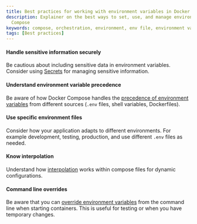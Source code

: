 ```yaml
---
title: Best practices for working with environment variables in Docker Compose
description: Explainer on the best ways to set, use, and manage environment variables in
  Compose
keywords: compose, orchestration, environment, env file, environment variables
tags: [Best practices]
---
```


#### Handle sensitive information securely

Be cautious about including sensitive data in environment variables. Consider using [Secrets](../use-secrets.md) for managing sensitive information.

#### Understand environment variable precedence

Be aware of how Docker Compose handles the [precedence of environment variables](envvars-precedence.md) from different sources (`.env` files, shell variables, Dockerfiles).

#### Use specific environment files

Consider how your application adapts to different environments. For example development, testing, production, and use different `.env` files as needed.

#### Know interpolation
   
Understand how [interpolation](variable-interpolation.md) works within compose files for dynamic configurations.

#### Command line overrides
    
Be aware that you can [override environment variables](set-environment-variables.md#cli) from the command line when starting containers. This is useful for testing or when you have temporary changes.

